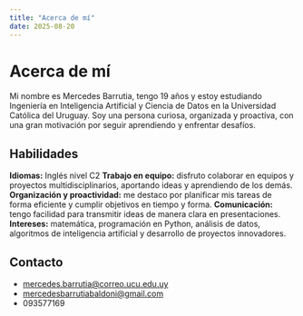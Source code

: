 ```yaml
---
title: "Acerca de mí"
date: 2025-08-20
---
```


# Acerca de mí

Mi nombre es Mercedes Barrutia, tengo 19 años y estoy estudiando Ingeniería en Inteligencia Artificial y Ciencia de Datos en la Universidad Católica del Uruguay. Soy una persona curiosa, organizada y proactiva, con una gran motivación por seguir aprendiendo y enfrentar desafíos. 

## Habilidades

**Idiomas:** Inglés nivel C2
**Trabajo en equipo:** disfruto colaborar en equipos y proyectos multidisciplinarios, aportando ideas y aprendiendo de los demás.
**Organización y proactividad:** me destaco por planificar mis tareas de forma eficiente y cumplir objetivos en tiempo y forma.
**Comunicación:** tengo facilidad para transmitir ideas de manera clara en presentaciones.
**Intereses:** matemática, programación en Python, análisis de datos, algoritmos de inteligencia artificial y desarrollo de proyectos innovadores.

## Contacto
- mercedes.barrutia@correo.ucu.edu.uy
- mercedesbarrutiabaldoni@gmail.com
- 093577169

